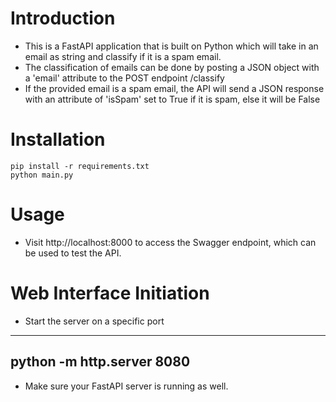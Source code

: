 # Introduction
+ This is a FastAPI application that is built on Python which will take in an email as string and classify if it is a spam email.
+ The classification of emails can be done by posting a JSON object with a 'email' attribute to the POST endpoint /classify
+ If the provided email is a spam email, the API will send a JSON response with an attribute of 'isSpam' set to True if it is spam, else it will be False

# Installation
```
pip install -r requirements.txt
python main.py
```

# Usage
+ Visit http://localhost:8000 to access the Swagger endpoint, which can be used to test the API.

# Web Interface Initiation
+ Start the server on a specific port
---

python -m http.server 8080
---

+ Make sure your FastAPI server is running as well. 